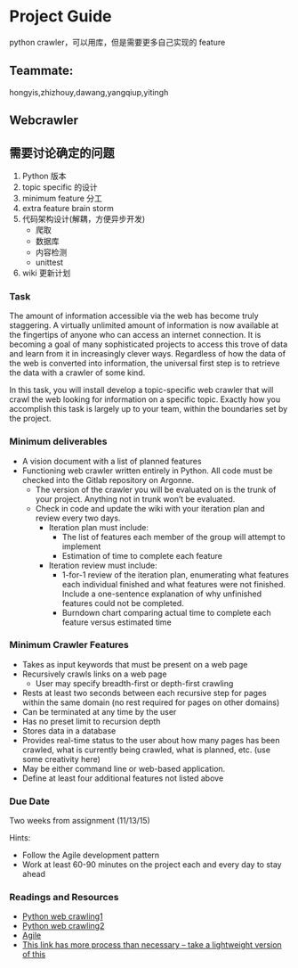 # Project Guide

python crawler，可以用库，但是需要更多自己实现的 feature

## Teammate:

hongyis,zhizhouy,dawang,yangqiup,yitingh
## Webcrawler## 需要讨论确定的问题

1. Python 版本
2. topic specific 的设计
3. minimum feature 分工
4. extra feature brain storm
5. 代码架构设计(解耦，方便异步开发)
	+ 爬取
	+ 数据库
	+ 内容检测
	+ unittest 
6. wiki 更新计划### Task
The amount of information accessible via the web has become truly staggering. A virtually unlimited amount of information is now available at the fingertips of anyone who can access an internet connection. It is becoming a goal of many sophisticated projects to access this trove of data and learn from it in increasingly clever ways. Regardless of how the data of the web is converted into information, the universal first step is to retrieve the data with a crawler of some kind.In this task, you will install develop a topic-specific web crawler that will crawl the web looking for information on a specific topic. Exactly how you accomplish this task is largely up to your team, within the boundaries set by the project.### Minimum deliverables+ A vision document with a list of planned features+ Functioning web crawler written entirely in Python. All code must be checked into the Gitlab repository on Argonne. 	+ The version of the crawler you will be evaluated on is the trunk of your project. Anything not in trunk won’t be evaluated.	+ Check in code and update the wiki with your iteration plan and review every two days.
		+ Iteration plan must include:
			+ The list of features each member of the group will attempt to implement
			+ Estimation of time to complete each feature
		+ Iteration review must include:
			+ 1-for-1 review of the iteration plan, enumerating what features each individual finished and what features were not finished. Include a one-sentence explanation of why unfinished features could not be completed.
			+ Burndown chart comparing actual time to complete each feature versus estimated time### Minimum Crawler Features
+ Takes as input keywords that must be present on a web page
+ Recursively crawls links on a web page
	+ User may specify breadth-first or depth-first crawling
+ Rests at least two seconds between each recursive step for pages within the same domain (no rest required for pages on other domains)
+ Can be terminated at any time by the user
+ Has no preset limit to recursion depth
+ Stores data in a database
+ Provides real-time status to the user about how many pages has been crawled, what is currently being crawled, what is planned, etc. (use some creativity here)
+ May be either command line or web-based application.
+ Define at least four additional features not listed above### Due Date
Two weeks from assignment (11/13/15)Hints:+ Follow the Agile development pattern
+ Work at least 60-90 minutes on the project each and every day to stay ahead### Readings and Resources
+ [Python web crawling1](http://null-byte.wonderhowto.com/inspiration/basic-website-crawler-python-12-lines-code-0132785/)+ [Python web crawling2](http://www.netinstructions.com/how-to-make-a-web-crawler-in-under-50-lines-of-python-code/)+ [Agile](http://www.agilemanifesto.org)+ [This link has more process than necessary – take a lightweight version of this](http://www.allaboutagile.com/category/how-to-implement-scrum-in-10-easy-steps/)

